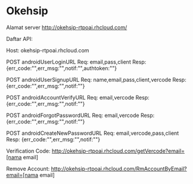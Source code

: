 # Okehsip

Alamat server
http://okehsip-rtpoai.rhcloud.com/

Daftar API:

Host: okehsip-rtpoai.rhcloud.com

POST androidUserLoginURL
	Req: email,pass,client
	Resp: {err_code:"",err_msg:"",notif:"",authtoken:""}
	
POST androidUserSignupURL
	Req: name,email,pass,client,vercode
	Resp: {err_code:"",err_msg:"",notif:""}
	
POST androidAccountVerifyURL
	Req: email,vercode
	Resp: {err_code:"",err_msg:"",notif:""}
	
POST androidForgotPasswordURL
	Req: email,vercode
	Resp: {err_code:"",err_msg:"",notif:""}
	
POST androidCreateNewPasswordURL
	Req: email,vercode,pass,client
	Resp: {err_code:"",err_msg:"",notif:""}
	

Verification Code:
http://okehsip-rtpoai.rhcloud.com/getVercode?email=[nama email]

Remove Account:
http://okehsip-rtpoai.rhcloud.com/RmAccountByEmail?email=[nama email]

